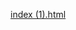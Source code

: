 [index (1).html](https://github.com/user-attachments/files/23234619/index.1.html)
<!DOCTYPE html>
<html lang="pt-BR">
<head>
    <meta charset="UTF-8">
    <meta name="viewport" content="width=device-width, initial-scale=1.0">
    <title>Inscrição Treinamentos NR35 e NR18 - DHL Supply Chain</title>
    <style>
        :root {
            --dhl-yellow: #FFCC00;
            --dhl-red: #D40511;
            --dhl-dark-red: #B00000;
            --dhl-grey: #444444;
            --dhl-light-grey: #f4f4f4;
        }

        body {
            font-family: Arial, sans-serif;
            background-color: var(--dhl-light-grey);
            color: var(--dhl-grey);
            margin: 0;
            padding: 0;
            display: flex;
            justify-content: center;
            align-items: center;
            min-height: 100vh;
        }

        .container {
            background-color: #ffffff;
            padding: 40px;
            border-radius: 8px;
            box-shadow: 0 4px 12px rgba(0, 0, 0, 0.1);
            width: 100%;
            max-width: 500px;
        }

        .header {
            text-align: center;
            margin-bottom: 30px;
            border-bottom: 3px solid var(--dhl-yellow);
            padding-bottom: 15px;
        }

        .logo {
            color: var(--dhl-red);
            font-size: 36px;
            font-weight: bold;
            margin-bottom: 5px;
            letter-spacing: 2px;
            /* Simulação do logo DHL */
        }

        .logo-subtext {
            color: var(--dhl-yellow);
            font-size: 18px;
            font-weight: bold;
            display: block;
            margin-top: -10px;
        }
        
        .header h1 {
            color: var(--dhl-grey);
            font-size: 20px;
            margin-top: 10px;
        }

        .header h2 {
            font-size: 14px;
            font-weight: normal;
            color: #666;
            margin-top: 5px;
        }

        .form-group {
            margin-bottom: 20px;
        }

        label {
            display: block;
            margin-bottom: 8px;
            font-weight: bold;
            color: var(--dhl-grey);
        }

        input[type="text"],
        select {
            width: 100%;
            padding: 12px;
            border: 1px solid #ccc;
            border-radius: 4px;
            box-sizing: border-box;
            font-size: 16px;
            transition: border-color 0.3s;
        }

        input[type="text"]:focus,
        select:focus {
            border-color: var(--dhl-yellow);
            outline: none;
            box-shadow: 0 0 5px rgba(255, 204, 0, 0.5);
        }

        .button-submit {
            background-color: var(--dhl-red);
            color: white;
            padding: 15px 20px;
            border: none;
            border-radius: 4px;
            cursor: pointer;
            width: 100%;
            font-size: 18px;
            font-weight: bold;
            transition: background-color 0.3s, box-shadow 0.3s;
        }

        .button-submit:hover {
            background-color: var(--dhl-dark-red);
            box-shadow: 0 4px 8px rgba(212, 5, 17, 0.4);
        }

        .success-message {
            display: none;
            text-align: center;
            padding: 20px;
            background-color: #e6ffe6;
            border: 1px solid #00cc00;
            color: #008000;
            border-radius: 4px;
            margin-top: 20px;
            font-weight: bold;
        }

        .error-message {
            display: none;
            text-align: center;
            padding: 10px;
            background-color: #ffe6e6;
            border: 1px solid #cc0000;
            color: #cc0000;
            border-radius: 4px;
            margin-bottom: 15px;
        }
    </style>
</head>
<body>
    <div class="container">
        <div class="header">
            <div class="logo">DHL</div>
            <span class="logo-subtext">Supply Chain</span>
            <h1>Inscrição Para Treinamento</h1>
            <h2>NR 35 (Trabalho em Altura) e NR 18 (Operação de Plataformas Elevatórias)</h2>
        </div>

        <div id="error-message" class="error-message"></div>

        <form id="registration-form">
            <div class="form-group">
                <label for="nome">Nome Completo:</label>
                <input type="text" id="nome" name="nome" required placeholder="Seu nome completo">
            </div>

            <div class="form-group">
                <label for="matricula">Matrícula (Crachá):</label>
                <input type="text" id="matricula" name="matricula" required pattern="[0-9]{4,}" title="A matrícula deve conter apenas números e ter no mínimo 4 dígitos." placeholder="Ex: 12345">
            </div>

            <div class="form-group">
                <label for="turno">Turno de Trabalho:</label>
                <select id="turno" name="turno" required>
                    <option value="">Selecione seu turno</option>
                    <option value="Manhã">Manhã (Ex: 06:00 - 14:00)</option>
                    <option value="Tarde">Tarde (Ex: 14:00 - 22:00)</option>
                    <option value="Noite">Noite (Ex: 22:00 - 06:00)</option>
                    <option value="Administrativo">Administrativo</option>
                    <option value="Outro">Outro</option>
                </select>
            </div>

            <button type="submit" class="button-submit">Confirmar Inscrição</button>
        </form>

        <div id="success-message" class="success-message">
            Inscrição realizada com sucesso! Seus dados foram enviados para a planilha de controle.
        </div>
    </div>

    <script>
        // *** IMPORTANTE: SUBSTITUA ESTA URL PELA URL DO SEU GOOGLE APPS SCRIPT DEPLOYADO ***
        const WEB_APP_URL = "https://script.google.com/macros/s/AKfycbze47kd37dj2Ujc6rtt7pBOuRs6ZMkhyD60b8hZBtYWwc0nhcW21HoELNXwcIq5FSUHgA/exec"; 

        document.getElementById('registration-form').addEventListener('submit', async function(event) {
            event.preventDefault();
            
            const form = event.target;
            const submitButton = form.querySelector('.button-submit');
            const errorMessage = document.getElementById('error-message');
            const successMessage = document.getElementById('success-message');

            errorMessage.style.display = 'none';
            successMessage.style.display = 'none';

            // Validação básica
            if (!form.checkValidity()) {
                errorMessage.textContent = 'Por favor, preencha todos os campos corretamente.';
                errorMessage.style.display = 'block';
                return;
            }

            if (WEB_APP_URL === "SUA_URL_DO_APPS_SCRIPT_AQUI") {
                 errorMessage.textContent = 'ERRO: A URL do Google Apps Script não foi configurada. Por favor, siga as instruções para obter a URL e substitua a variável WEB_APP_URL no código.';
                 errorMessage.style.display = 'block';
                 return;
            }

            // Coleta dos dados
            const formData = new FormData(form);
            
            // Desabilita o botão para evitar múltiplos envios
            submitButton.disabled = true;
            submitButton.textContent = 'Enviando...';

            try {
                const response = await fetch(WEB_APP_URL, {
                    method: 'POST',
                    body: formData // Envia os dados como form-data
                });

                const result = await response.json();

                if (result.result === 'success') {
                    form.reset();
                    form.style.display = 'none';
                    successMessage.style.display = 'block';
                } else {
                    errorMessage.textContent = 'Erro ao enviar os dados: ' + result.message;
                    errorMessage.style.display = 'block';
                }

            } catch (error) {
                errorMessage.textContent = 'Erro de conexão ou servidor: ' + error.message;
                errorMessage.style.display = 'block';
            } finally {
                submitButton.disabled = false;
                submitButton.textContent = 'Confirmar Inscrição';
            }
        });
    </script>
</body>
</html>
